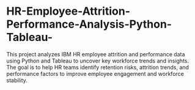 # HR-Employee-Attrition-Performance-Analysis-Python-Tableau-
This project analyzes IBM HR employee attrition and performance data using Python and Tableau to uncover key workforce trends and insights. The goal is to help HR teams identify retention risks, attrition trends, and performance factors to improve employee engagement and workforce stability.

